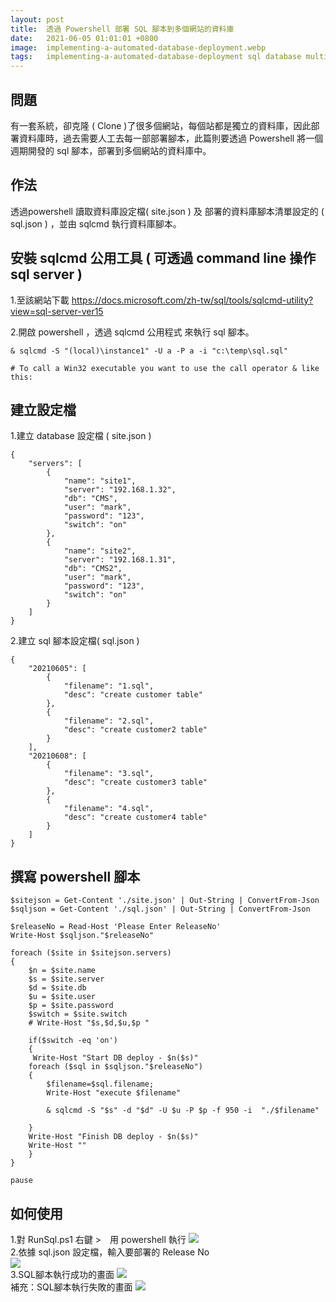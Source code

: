 ```yaml
---
layout: post
title:  透過 Powershell 部署 SQL 腳本到多個網站的資料庫
date:   2021-06-05 01:01:01 +0800
image:  implementing-a-automated-database-deployment.webp
tags:   implementing-a-automated-database-deployment sql database multi-site database-deployment powershell
---
```


## 問題
有一套系統，卻克隆 ( Clone )了很多個網站，每個站都是獨立的資料庫，因此部署資料庫時，過去需要人工去每一部部署腳本，此篇則要透過 Powershell 將一個週期開發的 sql 腳本，部署到多個網站的資料庫中。

## 作法
透過powershell 讀取資料庫設定檔( site.json ) 及 部署的資料庫腳本清單設定的 ( sql.json ) ，並由 sqlcmd 執行資料庫腳本。

## 安裝 sqlcmd 公用工具 ( 可透過 command line 操作 sql server )
1.至該網站下載
https://docs.microsoft.com/zh-tw/sql/tools/sqlcmd-utility?view=sql-server-ver15

2.開啟 powershell ，透過 sqlcmd 公用程式 來執行 sql 腳本。
```
& sqlcmd -S "(local)\instance1" -U a -P a -i "c:\temp\sql.sql"

# To call a Win32 executable you want to use the call operator & like this:
```
## 建立設定檔
1.建立 database 設定檔 ( site.json )

```
{
	"servers": [
		{
			"name": "site1",
			"server": "192.168.1.32",
			"db": "CMS",
			"user": "mark",
			"password": "123",
			"switch": "on"
		},
		{
			"name": "site2",
			"server": "192.168.1.31",
			"db": "CMS2",
			"user": "mark",
			"password": "123",
			"switch": "on"
		}
	]
}
```
2.建立 sql 腳本設定檔( sql.json )

```
{
	"20210605": [
		{
			"filename": "1.sql",
			"desc": "create customer table"
		},
		{
			"filename": "2.sql",
			"desc": "create customer2 table"
		}
	],
	"20210608": [
		{
			"filename": "3.sql",
			"desc": "create customer3 table"
		},
		{
			"filename": "4.sql",
			"desc": "create customer4 table"
		}
	]	
}
```
## 撰寫 powershell 腳本
```
$sitejson = Get-Content './site.json' | Out-String | ConvertFrom-Json
$sqljson = Get-Content './sql.json' | Out-String | ConvertFrom-Json

$releaseNo = Read-Host 'Please Enter ReleaseNo'
Write-Host $sqljson."$releaseNo"

foreach ($site in $sitejson.servers)
{    
	$n = $site.name
	$s = $site.server
    $d = $site.db
    $u = $site.user
    $p = $site.password
	$switch = $site.switch
	# Write-Host "$s,$d,$u,$p "
		
	if($switch -eq 'on')
	{	
	 Write-Host "Start DB deploy - $n($s)"	 
	foreach ($sql in $sqljson."$releaseNo")
	{    
		$filename=$sql.filename;
		Write-Host "execute $filename"	 
		
		& sqlcmd -S "$s" -d "$d" -U $u -P $p -f 950 -i  "./$filename" 	 	 
	 
	}	
	Write-Host "Finish DB deploy - $n($s)"	
	Write-Host ""
	}
}

pause
```
## 如何使用
1.對 RunSql.ps1 右鍵 >　用 powershell 執行
![](https://i.imgur.com/c5VwuHw.webp)<br/>
2.依據 sql.json 設定檔，輸入要部署的 Release No<br/>
![](https://i.imgur.com/8bq8IRc.webp)<br/>
3.SQL腳本執行成功的畫面
![](https://i.imgur.com/jFkUDZ1.webp)<br/>
補充：SQL腳本執行失敗的畫面
![](https://i.imgur.com/mORBPSy.webp)<br/>

